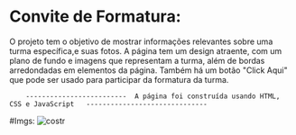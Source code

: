 # Convite de Formatura:


O projeto tem o objetivo de mostrar informações relevantes sobre uma turma específica,e suas fotos.
A página tem um design atraente, com um plano de fundo e imagens que representam a turma, além de bordas 
arredondadas em elementos da página. Também há um botão "Click Aqui" que pode ser usado para participar da formatura da turma.

        -------------------------  A página foi construída usando HTML, CSS e JavaScript   ------------------------------

#Imgs:
![costr](https://user-images.githubusercontent.com/123902058/232261976-f21d1dfd-4e67-47f6-901a-28e3b918aef7.png)
